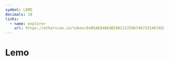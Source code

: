```yaml
---
symbol: LEMO
decimals: 18
links:
  - name: explorer
    url: https://etherscan.io/token/0xB5AE848EdB296C21259b7467331467d2647eEcDf
---
```


# Lemo
